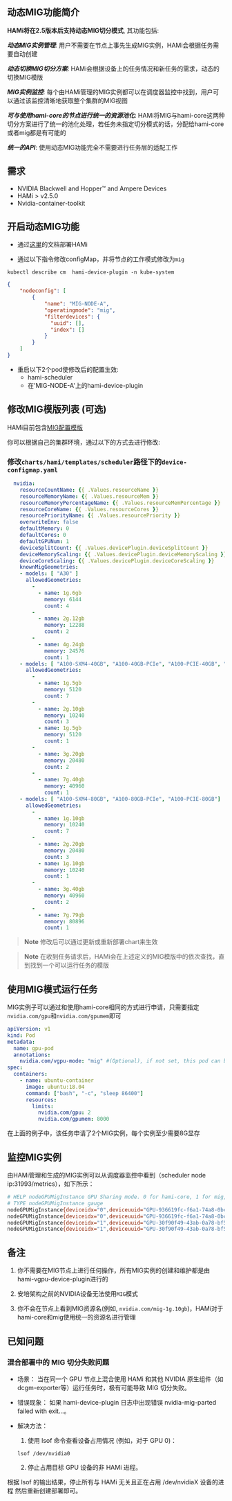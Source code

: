 ## 动态MIG功能简介

**HAMi将在2.5版本后支持动态MIG切分模式**, 其功能包括:

***动态MIG实例管理***: 用户不需要在节点上事先生成MIG实例，HAMi会根据任务需要自动创建

***动态切换MIG切分方案***: HAMi会根据设备上的任务情况和新任务的需求，动态的切换MIG模版

***MIG实例监控***: 每个由HAMi管理的MIG实例都可以在调度器监控中找到，用户可以通过该监控清晰地获取整个集群的MIG视图

***可与使用hami-core的节点进行统一的资源池化***: HAMi将MIG与hami-core这两种切分方案进行了统一的池化处理，若任务未指定切分模式的话，分配给hami-core或者mig都是有可能的

***统一的API***: 使用动态MIG功能完全不需要进行任务层的适配工作

## 需求

* NVIDIA Blackwell and Hopper™ and Ampere Devices
* HAMi > v2.5.0
* Nvidia-container-toolkit

## 开启动态MIG功能

* 通过[这里](https://github.com/Project-HAMi/HAMi#enabling-vgpu-support-in-kubernetes)的文档部署HAMi

* 通过以下指令修改configMap，并将节点的工作模式修改为`mig`
```
kubectl describe cm  hami-device-plugin -n kube-system
```

```json
{
    "nodeconfig": [
        {
            "name": "MIG-NODE-A",
            "operatingmode": "mig",
            "filterdevices": {
              "uuid": [],
              "index": []
            }
        }
    ]
}
```

* 重启以下2个pod使修改后的配置生效:
  * hami-scheduler 
  * 在'MIG-NODE-A'上的hami-device-plugin 

## 修改MIG模版列表 (可选)

HAMi目前包含[MIG配置模版](https://github.com/Project-HAMi/HAMi/blob/master/charts/hami/templates/scheduler/device-configmap.yaml)

你可以根据自己的集群环境，通过以下的方式去进行修改:

  ### 修改`charts/hami/templates/scheduler`路径下的`device-configmap.yaml`

  ```yaml
    nvidia:
      resourceCountName: {{ .Values.resourceName }}
      resourceMemoryName: {{ .Values.resourceMem }}
      resourceMemoryPercentageName: {{ .Values.resourceMemPercentage }}
      resourceCoreName: {{ .Values.resourceCores }}
      resourcePriorityName: {{ .Values.resourcePriority }}
      overwriteEnv: false
      defaultMemory: 0
      defaultCores: 0
      defaultGPUNum: 1
      deviceSplitCount: {{ .Values.devicePlugin.deviceSplitCount }}
      deviceMemoryScaling: {{ .Values.devicePlugin.deviceMemoryScaling }}
      deviceCoreScaling: {{ .Values.devicePlugin.deviceCoreScaling }}
      knownMigGeometries:
      - models: [ "A30" ]
        allowedGeometries:
          - 
            - name: 1g.6gb
              memory: 6144
              count: 4
          - 
            - name: 2g.12gb
              memory: 12288
              count: 2
          - 
            - name: 4g.24gb
              memory: 24576
              count: 1
      - models: [ "A100-SXM4-40GB", "A100-40GB-PCIe", "A100-PCIE-40GB", "A100-SXM4-40GB" ]
        allowedGeometries:
          - 
            - name: 1g.5gb
              memory: 5120
              count: 7
          - 
            - name: 2g.10gb
              memory: 10240
              count: 3
            - name: 1g.5gb
              memory: 5120
              count: 1
          - 
            - name: 3g.20gb
              memory: 20480
              count: 2
          - 
            - name: 7g.40gb
              memory: 40960
              count: 1
      - models: [ "A100-SXM4-80GB", "A100-80GB-PCIe", "A100-PCIE-80GB"]
        allowedGeometries:
          - 
            - name: 1g.10gb
              memory: 10240
              count: 7
          - 
            - name: 2g.20gb
              memory: 20480
              count: 3
            - name: 1g.10gb
              memory: 10240
              count: 1
          - 
            - name: 3g.40gb
              memory: 40960
              count: 2
          - 
            - name: 7g.79gb
              memory: 80896
              count: 1
  ```
  > **Note** 修改后可以通过更新或重新部署chart来生效

  > **Note** 在收到任务请求后，HAMi会在上述定义的MIG模版中的依次查找，直到找到一个可以运行任务的模版

## 使用MIG模式运行任务

MIG实例子可以通过和使用hami-core相同的方式进行申请，只需要指定`nvidia.com/gpu`和`nvidia.com/gpumem`即可

```yaml
apiVersion: v1
kind: Pod
metadata:
  name: gpu-pod
  annotations:
    nvidia.com/vgpu-mode: "mig" #(Optional), if not set, this pod can be assigned to a MIG instance or a hami-core instance
spec:
  containers:
    - name: ubuntu-container
      image: ubuntu:18.04
      command: ["bash", "-c", "sleep 86400"]
      resources:
        limits:
          nvidia.com/gpu: 2 
          nvidia.com/gpumem: 8000
```

在上面的例子中，该任务申请了2个MIG实例，每个实例至少需要8G显存

## 监控MIG实例

由HAMi管理和生成的MIG实例可以从调度器监控中看到（scheduler node ip:31993/metrics），如下所示：

```bash
# HELP nodeGPUMigInstance GPU Sharing mode. 0 for hami-core, 1 for mig, 2 for mps
# TYPE nodeGPUMigInstance gauge
nodeGPUMigInstance{deviceidx="0",deviceuuid="GPU-936619fc-f6a1-74a8-0bc6-ecf6b3269313",migname="3g.20gb-0",nodeid="aio-node15",zone="vGPU"} 1
nodeGPUMigInstance{deviceidx="0",deviceuuid="GPU-936619fc-f6a1-74a8-0bc6-ecf6b3269313",migname="3g.20gb-1",nodeid="aio-node15",zone="vGPU"} 0
nodeGPUMigInstance{deviceidx="1",deviceuuid="GPU-30f90f49-43ab-0a78-bf5c-93ed41ef2da2",migname="3g.20gb-0",nodeid="aio-node15",zone="vGPU"} 1
nodeGPUMigInstance{deviceidx="1",deviceuuid="GPU-30f90f49-43ab-0a78-bf5c-93ed41ef2da2",migname="3g.20gb-1",nodeid="aio-node15",zone="vGPU"} 1
```

## 备注

1. 你不需要在MIG节点上进行任何操作，所有MIG实例的创建和维护都是由hami-vgpu-device-plugin进行的

2. 安培架构之前的NVIDIA设备无法使用`MIG`模式

3. 你不会在节点上看到MIG资源名(例如, `nvidia.com/mig-1g.10gb`)，HAMi对于hami-core和mig使用统一的资源名进行管理

## 已知问题

### 混合部署中的 MIG 切分失败问题

* 场景： 当在同一个 GPU 节点上混合使用 HAMi 和其他 NVIDIA 原生组件（如 dcgm-exporter等）运行任务时，极有可能导致 MIG 切分失败。

* 错误现象： 如果 hami-device-plugin 日志中出现错误 nvidia-mig-parted failed with exit...。

* 解决方法：
    1. 使用 lsof 命令查看设备占用情况 (例如，对于 GPU 0)：
    ```
    lsof /dev/nvidia0
    ```
    2. 停止占用目标 GPU 设备的非 HAMi 进程。

根据 lsof 的输出结果，停止所有与 HAMi 无关且正在占用 /dev/nvidiaX 设备的进程 然后重新创建部署即可。